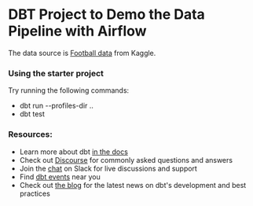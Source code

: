 # DBT Project to Demo the Data Pipeline with Airflow

The data source is [Football data](https://www.kaggle.com/datasets/thedevastator/football-data-competitions-clubs-players-statist/data) from Kaggle. 

### Using the starter project

Try running the following commands:
- dbt run --profiles-dir ..
- dbt test


### Resources:
- Learn more about dbt [in the docs](https://docs.getdbt.com/docs/introduction)
- Check out [Discourse](https://discourse.getdbt.com/) for commonly asked questions and answers
- Join the [chat](https://community.getdbt.com/) on Slack for live discussions and support
- Find [dbt events](https://events.getdbt.com) near you
- Check out [the blog](https://blog.getdbt.com/) for the latest news on dbt's development and best practices
